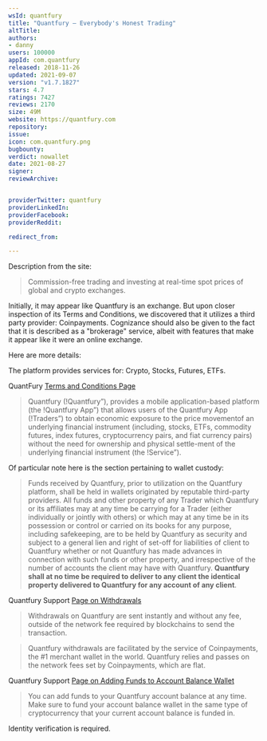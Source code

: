 ```yaml
---
wsId: quantfury
title: "Quantfury – Everybody's Honest Trading"
altTitle: 
authors:
- danny
users: 100000
appId: com.quantfury
released: 2018-11-26
updated: 2021-09-07
version: "v1.7.1827"
stars: 4.7
ratings: 7427
reviews: 2170
size: 49M
website: https://quantfury.com
repository: 
issue: 
icon: com.quantfury.png
bugbounty: 
verdict: nowallet
date: 2021-08-27
signer: 
reviewArchive:


providerTwitter: quantfury
providerLinkedIn: 
providerFacebook: 
providerReddit: 

redirect_from:

---
```



Description from the site: 

> Сommission-free trading and investing at real-time spot prices of global and crypto exchanges.

Initially, it may appear like Quantfury is an exchange. But upon closer inspection of its Terms and Conditions, we discovered that it utilizes a third party provider: Coinpayments. Cognizance should also be given to the fact that it is described as a "brokerage" service, albeit with features that make it appear like it were an online exchange.

Here are more details:

The platform provides services for: Crypto, Stocks, Futures, ETFs.

QuantFury [Terms and Conditions Page](https://quantfury.com/quantfury-terms-and-conditions.pdf)

> Quantfury (!Quantfury”), provides a mobile application-based platform (the !Quantfury App”) that allows users of the Quantfury App (!Traders”) to obtain economic exposure to the price movementof  an  underlying financial  instrument  (including,  stocks,  ETFs,  commodity  futures,  index  futures, cryptocurrency pairs, and fiat currency pairs) without the need for ownership and physical settle-ment of the underlying financial instrument (the !Service”).

Of particular note here is the section pertaining to wallet custody:

> Funds  received  by  Quantfury,  prior  to  utilization  on  the  Quantfury  platform,  shall  be  held  in wallets originated by reputable third-party providers.  All funds and other property of any Trader which Quantfury or its affiliates may at any time be carrying for a Trader (either individually or jointly with others) or which may at any time be in its possession or control or carried on its books for any purpose, including safekeeping, are to be held by Quantfury as security and subject to a general lien and right of set-off for liabilities of client to Quantfury whether or not Quantfury has made advances in connection with such funds or other property, and irrespective of the number of accounts the client may have with Quantfury.  **Quantfury shall at no time be required to deliver to any client the identical property delivered to Quantfury for any account of any client**. 

Quantfury Support [Page on Withdrawals](https://support.quantfury.com/hc/en-us/articles/360030871771-Making-a-withdrawal)

> Withdrawals on Quantfury are sent instantly and without any fee, outside of the network fee required by blockchains to send the transaction.

> Quantfury withdrawals are facilitated by the service of Coinpayments, the #1 merchant wallet in the world. Quantfury relies and passes on the network fees set by Coinpayments, which are flat.

Quantfury Support [Page on Adding Funds to Account Balance Wallet](https://support.quantfury.com/hc/en-us/articles/360033187292-Adding-funds-to-your-account-balance-wallet)

> You can add funds to your Quantfury account balance at any time. Make sure to fund your account balance wallet in the same type of cryptocurrency that your current account balance is funded in.

Identity verification is required.